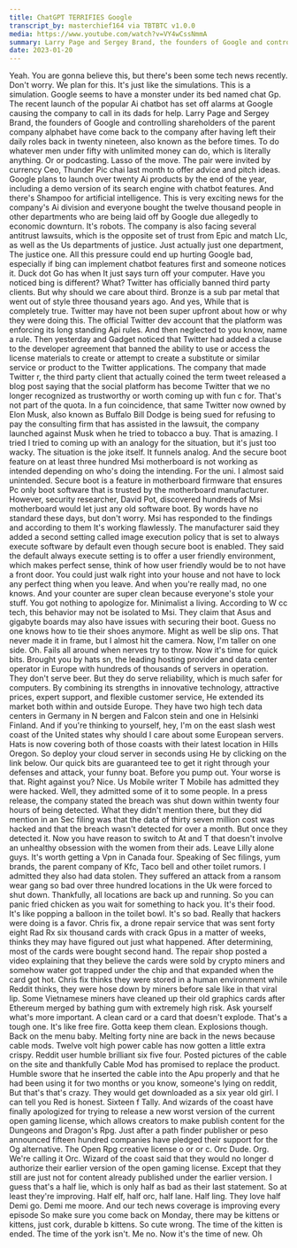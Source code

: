 ```yaml
---
title: ChatGPT TERRIFIES Google
transcript_by: masterchief164 via TBTBTC v1.0.0
media: https://www.youtube.com/watch?v=VY4wCssNmmA
summary: Larry Page and Sergey Brand, the founders of Google and controlling shareholders of the parent company alphabet have come back to the company. Google plans to launch over twenty Ai products by the end of the year, including a demo version of its search engine with chatbot features. W cc tech claims Asus and gigabyte boards may also have issues with securing their boot. Us Mobile writer T Mobile has admitted they were hacked. Yum brands, the parent company of Kfc, Taco bell and other toilet rumors, also had data stolen. Cable Mod has promised to replace the product. Wizards of the coast have finally apologized for trying to release a new worst version of the current open gaming license.
date: 2023-01-20
---
```


Yeah. You are gonna believe this, but there's been some tech news recently. Don't worry. We plan for this. It's just like the simulations. This is a simulation. Google seems to have a monster under its bed named chat Gp. The recent launch of the popular Ai chatbot has set off alarms at Google causing the company to call in its dads for help. Larry Page and Sergey Brand, the founders of Google and controlling shareholders of the parent company alphabet have come back to the company after having left their daily roles back in twenty nineteen, also known as the before times. To do whatever men under fifty with unlimited money can do, which is literally anything. Or or podcasting. Lasso of the move. The pair were invited by currency Ceo, Thunder Pic chai last month to offer advice and pitch ideas. Google plans to launch over twenty Ai products by the end of the year, including a demo version of its search engine with chatbot features. And there's Shampoo for artificial intelligence. This is very exciting news for the company's Ai division and everyone bought the twelve thousand people in other departments who are being laid off by Google due allegedly to economic downturn. It's robots. The company is also facing several antitrust lawsuits, which is the opposite set of trust from Epic and match Llc, as well as the Us departments of justice. Just actually just one department, The justice one. All this pressure could end up hurting Google bad, especially if bing can implement chatbot features first and someone notices it. Duck dot Go has when It just says turn off your computer. Have you noticed bing is different? What? Twitter has officially banned third party clients. But why should we care about third. Bronze is a sub par metal that went out of style three thousand years ago. And yes, While that is completely true. Twitter may have not been super upfront about how or why they were doing this. The official Twitter dev account that the platform was enforcing its long standing Api rules. And then neglected to you know, name a rule. Then yesterday and Gadget noticed that Twitter had added a clause to the developer agreement that banned the ability to use or access the license materials to create or attempt to create a substitute or similar service or product to the Twitter applications. The company that made Twitter r, the third party client that actually coined the term tweet released a blog post saying that the social platform has become Twitter that we no longer recognized as trustworthy or worth coming up with fun c for. That's not part of the quota. In a fun coincidence, that same Twitter now owned by Elon Musk, also known as Buffalo Bill Dodge is being sued for refusing to pay the consulting firm that has assisted in the lawsuit, the company launched against Musk when he tried to tobacco a buy. That is amazing. I tried I tried to coming up with an analogy for the situation, but it's just too wacky. The situation is the joke itself. It funnels analog. And the secure boot feature on at least three hundred Msi motherboard is not working as intended depending on who's doing the intending. For the uni. I almost said unintended. Secure boot is a feature in motherboard firmware that ensures Pc only boot software that is trusted by the motherboard manufacturer. However, security researcher, David Pot, discovered hundreds of Msi motherboard would let just any old software boot. By words have no standard these days, but don't worry. Msi has responded to the findings and according to them It's working flawlessly. The manufacturer said they added a second setting called image execution policy that is set to always execute software by default even though secure boot is enabled. They said the default always execute setting is to offer a user friendly environment, which makes perfect sense, think of how user friendly would be to not have a front door. You could just walk right into your house and not have to lock any perfect thing when you leave. And when you're really mad, no one knows. And your counter are super clean because everyone's stole your stuff. You got nothing to apologize for. Minimalist a living. According to W cc tech, this behavior may not be isolated to Msi. They claim that Asus and gigabyte boards may also have issues with securing their boot. Guess no one knows how to tie their shoes anymore. Might as well be slip ons. That never made it in frame, but I almost hit the camera. Now, I'm taller on one side. Oh. Fails all around when nerves try to throw. Now it's time for quick bits. Brought you by hats sn, the leading hosting provider and data center operator in Europe with hundreds of thousands of servers in operation. They don't serve beer. But they do serve reliability, which is much safer for computers. By combining its strengths in innovative technology, attractive prices, expert support, and flexible customer service, He extended its market both within and outside Europe. They have two high tech data centers in Germany in N bergen and Falcon stein and one in Helsinki Finland. And if you're thinking to yourself, hey, I'm on the east slash west coast of the United states why should I care about some European servers. Hats is now covering both of those coasts with their latest location in Hills Oregon. So deploy your cloud server in seconds using He by clicking on the link below. Our quick bits are guaranteed tee to get it right through your defenses and attack, your funny boat. Before you pump out. Your worse is that. Right against you? Nice. Us Mobile writer T Mobile has admitted they were hacked. Well, they admitted some of it to some people. In a press release, the company stated the breach was shut down within twenty four hours of being detected. What they didn't mention there, but they did mention in an Sec filing was that the data of thirty seven million cost was hacked and that the breach wasn't detected for over a month. But once they detected it. Now you have reason to switch to At and T that doesn't involve an unhealthy obsession with the women from their ads. Leave Lilly alone guys. It's worth getting a Vpn in Canada four. Speaking of Sec filings, yum brands, the parent company of Kfc, Taco bell and other toilet rumors. I admitted they also had data stolen. They suffered an attack from a ransom wear gang so bad over three hundred locations in the Uk were forced to shut down. Thankfully, all locations are back up and running. So you can panic fried chicken as you wait for something to hack you. It's their food. It's like popping a balloon in the toilet bowl. It's so bad. Really that hackers were doing is a favor. Chris fix, a drone repair service that was sent forty eight Rad Rx six thousand cards with crack Gpus in a matter of weeks, thinks they may have figured out just what happened. After determining, most of the cards were bought second hand. The repair shop posted a video explaining that they believe the cards were sold by crypto miners and somehow water got trapped under the chip and that expanded when the card got hot. Chris fix thinks they were stored in a human environment while Reddit thinks, they were hose down by miners before sale like in that viral lip. Some Vietnamese miners have cleaned up their old graphics cards after Ethereum merged by bathing gum with extremely high risk. Ask yourself what's more important. A clean card or a card that doesn't explode. That's a tough one. It's like free fire. Gotta keep them clean. Explosions though. Back on the menu baby. Melting forty nine are back in the news because cable mods. Twelve volt high power cable has now gotten a little extra crispy. Reddit user humble brilliant six five four. Posted pictures of the cable on the site and thankfully Cable Mod has promised to replace the product. Humble swore that he inserted the cable into the Apu properly and that he had been using it for two months or you know, someone's lying on reddit, But that's that's crazy. They would get downloaded as a six year old girl. I can tell you Red is honest. Sixteen f Tally. And wizards of the coast have finally apologized for trying to release a new worst version of the current open gaming license, which allows creators to make publish content for the Dungeons and Dragon's Rpg. Just after a path finder publisher or peso announced fifteen hundred companies have pledged their support for the Og alternative. The Open Rpg creative license o or or c. Orc Dude. Org. We're calling it Orc. Wizard of the coast said that they would no longer d authorize their earlier version of the open gaming license. Except that they still are just not for content already published under the earlier version. I guess that's a half lie, which is only half as bad as their last statement. So at least they're improving. Half elf, half orc, half lane. Half ling. They love half Demi go. Demi me moore. And our tech news coverage is improving every episode So make sure you come back on Monday, there may be kittens or kittens, just cork, durable b kittens. So cute wrong. The time of the kitten is ended. The time of the york isn't. Me no. Now it's the time of new. Oh
